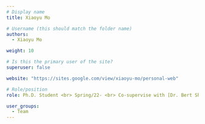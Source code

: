 ```yaml
---
# Display name
title: Xiaoyu Mo

# Username (this should match the folder name)
authors:
  - Xiaoyu Mo

weight: 10

# Is this the primary user of the site?
superuser: false

website: "https://sites.google.com/view/xiaoyu-mo/personal-web"

# Role/position
role: Ph.D. Student <br> Spring/22- <br> Co-supervise with [Dr. Bert Shi](https://seng.hkust.edu.hk/about/people/faculty/bertram-emil-shi), [Dr. Kevin Tam](https://iems.ust.hk/people/faculty-associates/kim-pong-tam)

user_groups:
  - Team
---
```

